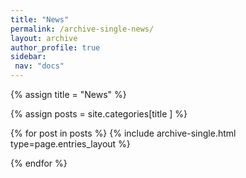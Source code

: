 ```yaml
---
title: "News"
permalink: /archive-single-news/
layout: archive
author_profile: true
sidebar:
 nav: "docs"
---
```




{% assign title = "News" %}

{% assign posts = site.categories[title ] %} 

{% for post in posts %} {% include archive-single.html type=page.entries_layout %}

{% endfor %}

